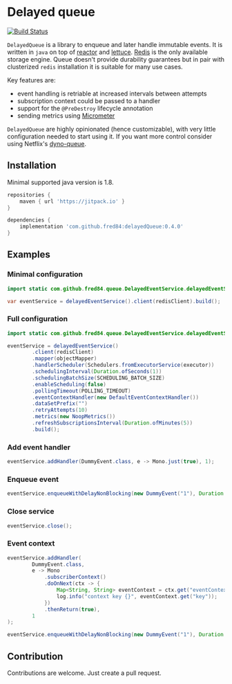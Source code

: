# Delayed queue

[![Build Status](https://travis-ci.com/fred84/delayedQueue.svg?branch=master)](https://travis-ci.com/fred84/delayedQueue)

`DelayedQueue` is a library to enqueue and later handle immutable events. It is written in `java` on top of [reactor](https://github.com/reactor) and [lettuce](https://github.com/lettuce-io/lettuce-core).
[Redis](https://redis.io) is the only available storage engine. Queue doesn't provide durability guarantees but in pair with clusterized `redis` installation 
it is suitable for many use cases.

Key features are:
- event handling is retriable at increased intervals between attempts
- subscription context could be passed to a handler
- support for the `@PreDestroy` lifecycle annotation
- sending metrics using [Micrometer](https://github.com/micrometer-metrics/micrometer)

`DelayedQueue` are highly opinionated (hence customizable), with very little configuration needed to start using it. 
If you want more control consider using Netflix's [dyno-queue](https://github.com/Netflix/dyno-queues).

## Installation

Minimal supported java version is 1.8.

```groovy
repositories {
    maven { url 'https://jitpack.io' }
}
```

```groovy
dependencies {
    implementation 'com.github.fred84:delayedQueue:0.4.0'
}
```

## Examples

### Minimal configuration

```java
import static com.github.fred84.queue.DelayedEventService.delayedEventService;

var eventService = delayedEventService().client(redisClient).build();
```

### Full configuration

```java
import static com.github.fred84.queue.DelayedEventService.delayedEventService;

eventService = delayedEventService()
        .client(redisClient)
        .mapper(objectMapper)
        .handlerScheduler(Schedulers.fromExecutorService(executor))
        .schedulingInterval(Duration.ofSeconds(1))
        .schedulingBatchSize(SCHEDULING_BATCH_SIZE)
        .enableScheduling(false)
        .pollingTimeout(POLLING_TIMEOUT)
        .eventContextHandler(new DefaultEventContextHandler())
        .dataSetPrefix("")
        .retryAttempts(10)
        .metrics(new NoopMetrics())
        .refreshSubscriptionsInterval(Duration.ofMinutes(5))
        .build();
```

### Add event handler

```java
eventService.addHandler(DummyEvent.class, e -> Mono.just(true), 1);
```

### Enqueue event

```java
eventService.enqueueWithDelayNonBlocking(new DummyEvent("1"), Duration.ofHours(1)).subscribe();
```

### Close service

```java
eventService.close();
```

### Event context

```java
eventService.addHandler(
        DummyEvent.class,
        e -> Mono
            .subscriberContext()
            .doOnNext(ctx -> {
                Map<String, String> eventContext = ctx.get("eventContext");
                log.info("context key {}", eventContext.get("key"));
            })
            .thenReturn(true),
        1
);

eventService.enqueueWithDelayNonBlocking(new DummyEvent("1"), Duration.ofHours(1), Map.of("key", "value")).subscribe();
```

## Contribution

Contributions are welcome. Just create a pull request.